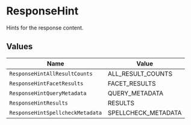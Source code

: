 # ResponseHint

Hints for the response content.


## Values

| Name                             | Value                            |
| -------------------------------- | -------------------------------- |
| `ResponseHintAllResultCounts`    | ALL_RESULT_COUNTS                |
| `ResponseHintFacetResults`       | FACET_RESULTS                    |
| `ResponseHintQueryMetadata`      | QUERY_METADATA                   |
| `ResponseHintResults`            | RESULTS                          |
| `ResponseHintSpellcheckMetadata` | SPELLCHECK_METADATA              |
